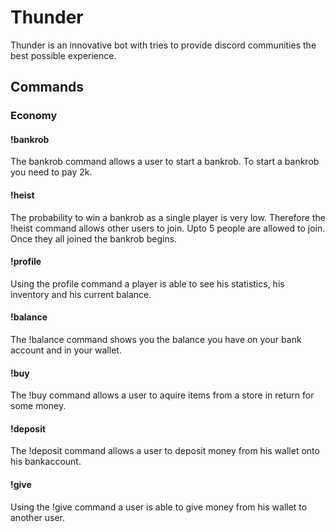 # Thunder

Thunder is an innovative bot with tries to provide discord communities the best possible experience.

## Commands

### Economy

#### !bankrob

The bankrob command allows a user to start a bankrob. To start a bankrob you need to pay 2k.

#### !heist

The probability to win a bankrob as a single player is very low. Therefore the !heist command allows other users to join. Upto 5 people are allowed to join. Once they all joined the bankrob begins.

#### !profile

Using the profile command a player is able to see his statistics, his inventory and his current balance.

#### !balance

The !balance command shows you the balance you have on your bank account and in your wallet.

#### !buy

The !buy command allows a user to aquire items from a store in return for some money.

#### !deposit

The !deposit command allows a user to deposit money from his wallet onto his bankaccount.

#### !give

Using the !give command a user is able to give money from his wallet to another user.
